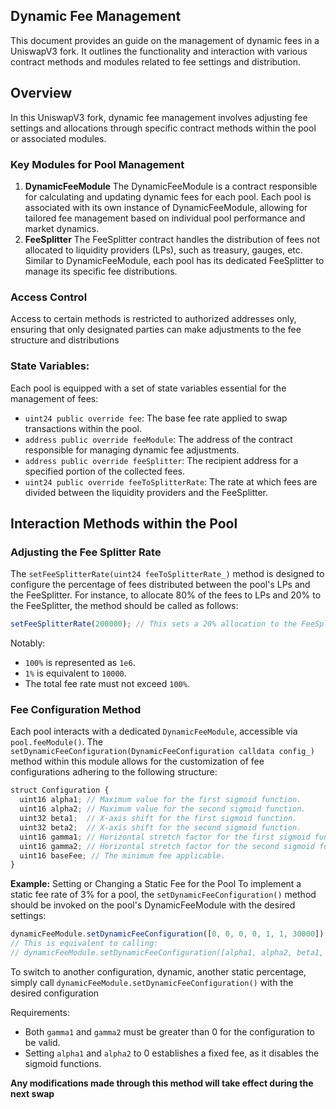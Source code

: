 ## Dynamic Fee Management
This document provides an guide on the management of dynamic fees in a UniswapV3 fork. It outlines the functionality and interaction with various contract methods and modules related to fee settings and distribution.


## Overview
In this UniswapV3 fork, dynamic fee management involves adjusting fee settings and allocations through specific contract methods within the pool or associated modules.

### Key Modules for Pool Management

1. **DynamicFeeModule**
   The DynamicFeeModule is a contract responsible for calculating and updating dynamic fees for each pool. Each pool is associated with its own instance of DynamicFeeModule, allowing for tailored fee management based on individual pool performance and market dynamics.
2. **FeeSplitter** 
   The FeeSplitter contract handles the distribution of fees not allocated to liquidity providers (LPs), such as treasury, gauges, etc. Similar to DynamicFeeModule, each pool has its dedicated FeeSplitter to manage its specific fee distributions.
  
### Access Control
Access to certain methods is restricted to authorized addresses only, ensuring that only designated parties can make adjustments to the fee structure and distributions

### State Variables:
Each pool is equipped with a set of state variables essential for the management of fees:

- `uint24 public override fee`: The base fee rate applied to swap transactions within the pool.
- `address public override feeModule`: The address of the contract responsible for managing dynamic fee adjustments.
- `address public override feeSplitter`: The recipient address for a specified portion of the collected fees.
- `uint24 public override feeToSplitterRate`: The rate at which fees are divided between the liquidity providers and the FeeSplitter.

## Interaction Methods within the Pool

### Adjusting the Fee Splitter Rate

The `setFeeSplitterRate(uint24 feeToSplitterRate_)` method is designed to configure the percentage of fees distributed between the pool's LPs and the FeeSplitter. For instance, to allocate 80% of the fees to LPs and 20% to the FeeSplitter, the method should be called as follows:

```javascript
setFeeSplitterRate(200000); // This sets a 20% allocation to the FeeSplitter.
```
Notably:

* `100%` is represented as `1e6`.
* `1%` is equivalent to `10000`.
* The total fee rate must not exceed `100%`.

### Fee Configuration Method
Each pool interacts with a dedicated `DynamicFeeModule`, accessible via `pool.feeModule()`. The `setDynamicFeeConfiguration(DynamicFeeConfiguration calldata config_)` method within this module allows for the customization of fee configurations adhering to the following structure:
```js
struct Configuration {
  uint16 alpha1; // Maximum value for the first sigmoid function.
  uint16 alpha2; // Maximum value for the second sigmoid function.
  uint32 beta1;  // X-axis shift for the first sigmoid function.
  uint32 beta2;  // X-axis shift for the second sigmoid function.
  uint16 gamma1; // Horizontal stretch factor for the first sigmoid function.
  uint16 gamma2; // Horizontal stretch factor for the second sigmoid function.
  uint16 baseFee; // The minimum fee applicable.
}
```
  **Example:** Setting or Changing a Static Fee for the Pool
  To implement a static fee rate of 3% for a pool, the `setDynamicFeeConfiguration()` method should be invoked on the pool's DynamicFeeModule with the desired settings:


```js
dynamicFeeModule.setDynamicFeeConfiguration([0, 0, 0, 0, 1, 1, 30000]);
// This is equivalent to calling:
// dynamicFeeModule.setDynamicFeeConfiguration([alpha1, alpha2, beta1, beta2, gamma1, gamma2, baseFee]);
```

To switch to another configuration, dynamic, another static percentage, simply call `dynamicFeeModule.setDynamicFeeConfiguration()` with the desired configuration


Requirements:
* Both `gamma1` and `gamma2` must be greater than 0 for the configuration to be valid.
* Setting `alpha1` and `alpha2` to 0 establishes a fixed fee, as it disables the sigmoid functions.
  
**Any modifications made through this method will take effect during the next swap**